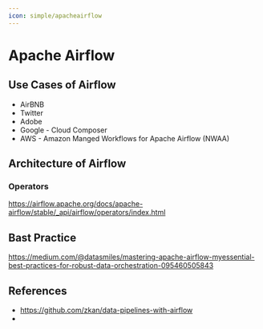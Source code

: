 ```yaml
---
icon: simple/apacheairflow
---
```


# Apache Airflow

## Use Cases of Airflow

- AirBNB
- Twitter
- Adobe
- Google - Cloud Composer
- AWS - Amazon Manged Workflows for Apache Airflow (NWAA)

## Architecture of Airflow

### Operators

https://airflow.apache.org/docs/apache-airflow/stable/_api/airflow/operators/index.html


## Bast Practice

https://medium.com/@datasmiles/mastering-apache-airflow-myessential-best-practices-for-robust-data-orchestration-095460505843


## References

- https://github.com/zkan/data-pipelines-with-airflow
-
